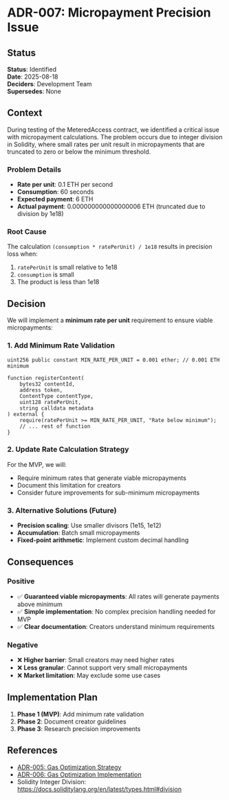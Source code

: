 # ADR-007: Micropayment Precision Issue

## Status
**Status**: Identified  
**Date**: 2025-08-18  
**Deciders**: Development Team  
**Supersedes**: None

## Context
During testing of the MeteredAccess contract, we identified a critical issue with micropayment calculations. The problem occurs due to integer division in Solidity, where small rates per unit result in micropayments that are truncated to zero or below the minimum threshold.

### Problem Details
- **Rate per unit**: 0.1 ETH per second
- **Consumption**: 60 seconds
- **Expected payment**: 6 ETH
- **Actual payment**: 0.000000000000000006 ETH (truncated due to division by 1e18)

### Root Cause
The calculation `(consumption * ratePerUnit) / 1e18` results in precision loss when:
1. `ratePerUnit` is small relative to 1e18
2. `consumption` is small
3. The product is less than 1e18

## Decision
We will implement a **minimum rate per unit** requirement to ensure viable micropayments:

### 1. Add Minimum Rate Validation
```solidity
uint256 public constant MIN_RATE_PER_UNIT = 0.001 ether; // 0.001 ETH minimum

function registerContent(
    bytes32 contentId,
    address token,
    ContentType contentType,
    uint128 ratePerUnit,
    string calldata metadata
) external {
    require(ratePerUnit >= MIN_RATE_PER_UNIT, "Rate below minimum");
    // ... rest of function
}
```

### 2. Update Rate Calculation Strategy
For the MVP, we will:
- Require minimum rates that generate viable micropayments
- Document this limitation for creators
- Consider future improvements for sub-minimum micropayments

### 3. Alternative Solutions (Future)
- **Precision scaling**: Use smaller divisors (1e15, 1e12)
- **Accumulation**: Batch small micropayments
- **Fixed-point arithmetic**: Implement custom decimal handling

## Consequences
### Positive
- ✅ **Guaranteed viable micropayments**: All rates will generate payments above minimum
- ✅ **Simple implementation**: No complex precision handling needed for MVP
- ✅ **Clear documentation**: Creators understand minimum requirements

### Negative
- ❌ **Higher barrier**: Small creators may need higher rates
- ❌ **Less granular**: Cannot support very small micropayments
- ❌ **Market limitation**: May exclude some use cases

## Implementation Plan
1. **Phase 1 (MVP)**: Add minimum rate validation
2. **Phase 2**: Document creator guidelines
3. **Phase 3**: Research precision improvements

## References
- [ADR-005: Gas Optimization Strategy](./005-gas-optimization-strategy.md)
- [ADR-006: Gas Optimization Implementation](./006-gas-optimization-implementation.md)
- Solidity Integer Division: https://docs.soliditylang.org/en/latest/types.html#division

